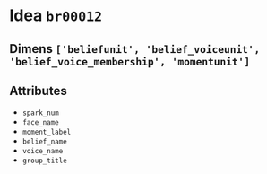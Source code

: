 # Idea `br00012`

## Dimens `['beliefunit', 'belief_voiceunit', 'belief_voice_membership', 'momentunit']`

## Attributes
- `spark_num`
- `face_name`
- `moment_label`
- `belief_name`
- `voice_name`
- `group_title`
